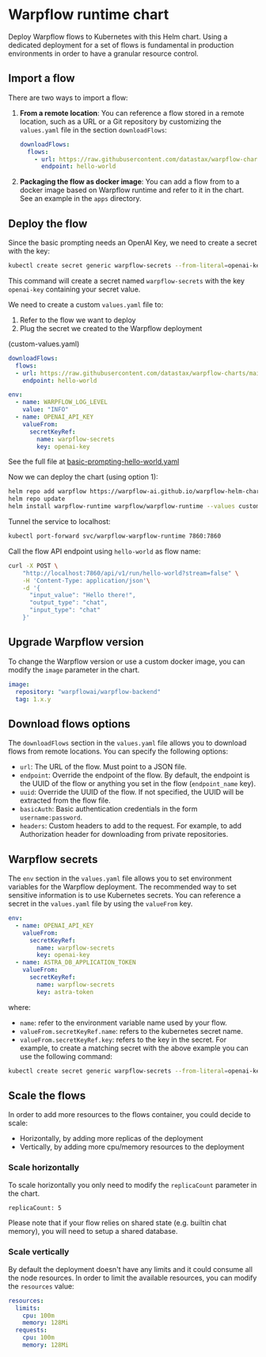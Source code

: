 # Warpflow runtime chart

Deploy Warpflow flows to Kubernetes with this Helm chart.
Using a dedicated deployment for a set of flows is fundamental in production environments in order to have a granular resource control.

## Import a flow

There are two ways to import a flow:

1. **From a remote location**: You can reference a flow stored in a remote location, such as a URL or a Git repository by customizing the `values.yaml` file in the section `downloadFlows`:

    ```yaml
    downloadFlows:
      flows:
        - url: https://raw.githubusercontent.com/datastax/warpflow-charts/main/examples/flows/basic-prompting-hello-world.json
          endpoint: hello-world
    ```

2. **Packaging the flow as docker image**: You can add a flow from to a docker image based on Warpflow runtime and refer to it in the chart.
   See an example in the `apps` directory.

## Deploy the flow

Since the basic prompting needs an OpenAI Key, we need to create a secret with the key:

```sh
kubectl create secret generic warpflow-secrets --from-literal=openai-key=sk-xxxx
```

This command will create a secret named `warpflow-secrets` with the key `openai-key` containing your secret value.

We need to create a custom `values.yaml` file to:

1. Refer to the flow we want to deploy
2. Plug the secret we created to the Warpflow deployment

(custom-values.yaml)

```yaml
downloadFlows:
  flows:
  - url: https://raw.githubusercontent.com/datastax/warpflow-charts/main/examples/flows/basic-prompting-hello-world.json
    endpoint: hello-world

env:
  - name: WARPFLOW_LOG_LEVEL
    value: "INFO"
  - name: OPENAI_API_KEY
    valueFrom:
      secretKeyRef:
        name: warpflow-secrets
        key: openai-key
```

See the full file at [basic-prompting-hello-world.yaml](https://raw.githubusercontent.com/datastax/warpflow-charts/main/examples/flows/warpflow-runtime/basic-prompting-hello-world.yaml)

Now we can deploy the chart (using option 1):

```sh
helm repo add warpflow https://warpflow-ai.github.io/warpflow-helm-charts
helm repo update
helm install warpflow-runtime warpflow/warpflow-runtime --values custom-values.yaml
```

Tunnel the service to localhost:

```sh
kubectl port-forward svc/warpflow-warpflow-runtime 7860:7860
```

Call the flow API endpoint using `hello-world` as flow name:

```sh
curl -X POST \
    "http://localhost:7860/api/v1/run/hello-world?stream=false" \
    -H 'Content-Type: application/json'\
    -d '{
      "input_value": "Hello there!",
      "output_type": "chat",
      "input_type": "chat"
    }'
```

## Upgrade Warpflow version

To change the Warpflow version or use a custom docker image, you can modify the `image` parameter in the chart.

```yaml
image:
  repository: "warpflowai/warpflow-backend"
  tag: 1.x.y
```

## Download flows options

The `downloadFlows` section in the `values.yaml` file allows you to download flows from remote locations.
You can specify the following options:

* `url`: The URL of the flow. Must point to a JSON file.
* `endpoint`: Override the endpoint of the flow. By default, the endpoint is the UUID of the flow or anything you set in the flow (`endpoint_name` key).
* `uuid`: Override the UUID of the flow. If not specified, the UUID will be extracted from the flow file.
* `basicAuth`: Basic authentication credentials in the form `username:password`.
* `headers`: Custom headers to add to the request. For example, to add Authorization header for downloading from private repositories.

## Warpflow secrets

The `env` section in the `values.yaml` file allows you to set environment variables for the Warpflow deployment.
The recommended way to set sensitive information is to use Kubernetes secrets.
You can reference a secret in the `values.yaml` file by using the `valueFrom` key.

```yaml
env:
  - name: OPENAI_API_KEY
    valueFrom:
      secretKeyRef:
        name: warpflow-secrets
        key: openai-key
  - name: ASTRA_DB_APPLICATION_TOKEN
    valueFrom:
      secretKeyRef:
        name: warpflow-secrets
        key: astra-token
```

where:

* `name`: refer to the environment variable name used by your flow.
* `valueFrom.secretKeyRef.name`: refers to the kubernetes secret name.
* `valueFrom.secretKeyRef.key`: refers to the key in the secret.
For example, to create a matching secret with the above example you can use the following command:

```sh
kubectl create secret generic warpflow-secrets --from-literal=openai-key=sk-xxxx --from-literal=astra-token=AstraCS:xxx
```

## Scale the flows

In order to add more resources to the flows container, you could decide to scale:

* Horizontally, by adding more replicas of the deployment
* Vertically, by adding more cpu/memory resources to the deployment

### Scale horizontally

To scale horizontally you only need to modify the `replicaCount` parameter in the chart.

```sh
replicaCount: 5
```

Please note that if your flow relies on shared state (e.g. builtin chat memory), you will need to setup a shared database.

### Scale vertically

By default the deployment doesn't have any limits and it could consume all the node resources.
In order to limit the available resources, you can modify the `resources` value:

```yaml
resources:
  limits:
    cpu: 100m
    memory: 128Mi
  requests:
    cpu: 100m
    memory: 128Mi
```
